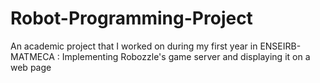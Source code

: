 # Robot-Programming-Project
An academic project that I worked on during my first year in ENSEIRB-MATMECA : Implementing Robozzle's game server and displaying it on a web page
